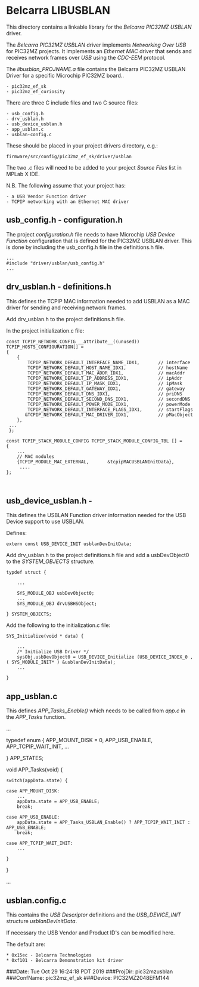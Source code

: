 # Belcarra LIBUSBLAN 

This directory contains a linkable library for the *Belcarra PIC32MZ USBLAN* driver.

The *Belcarra PIC32MZ USBLAN* driver implements *Networking Over USB* for PIC32MZ projects. It implements an 
*Ethernet MAC* driver that sends and receives network frames over *USB* using the *CDC-EEM* protocol.

The *libusblan_PROJNAME.a* file contains the Belcarra PIC32MZ USBLAN Driver for a specific Microchip PIC32MZ board..

    - pic32mz_ef_sk
    - pic32mz_ef_curiosity

There are three C include files and two C source files:

    - usb_config.h
    - drv_usblan.h
    - usb_device_usblan.h
    - app_usblan.c
    - usblan-config.c

These should be placed in your project drivers directory, e.g.:

    firmware/src/config/pic32mz_ef_sk/driver/usblan

The two *.c* files will need to be added to your project *Source Files* list in MPLab X IDE.

N.B. The following assume that your project has:
    
    - a USB Vendor Function driver 
    - TCPIP networking with an Ethernet MAC driver 


## usb_config.h - configuration.h 

The project *configuration.h* file needs to have Microchip *USB Device Function* configuration that is defined for the 
PIC32MZ USBLAN driver. This is done by including the usb_config.h file in the definitions.h file.

```
...
#include "driver/usblan/usb_config.h"
...
```


## drv_usblan.h - definitions.h 

This defines the TCPIP MAC information needed to add USBLAN as a MAC driver for sending and receiving network frames.

Add drv_usblan.h to the project definitions.h file.

In the project initialization.c file:

```
const TCPIP_NETWORK_CONFIG __attribute__((unused))  TCPIP_HOSTS_CONFIGURATION[] =
{
    {
        TCPIP_NETWORK_DEFAULT_INTERFACE_NAME_IDX1,       // interface
        TCPIP_NETWORK_DEFAULT_HOST_NAME_IDX1,            // hostName
        TCPIP_NETWORK_DEFAULT_MAC_ADDR_IDX1,             // macAddr
        TCPIP_NETWORK_DEFAULT_IP_ADDRESS_IDX1,           // ipAddr
        TCPIP_NETWORK_DEFAULT_IP_MASK_IDX1,              // ipMask
        TCPIP_NETWORK_DEFAULT_GATEWAY_IDX1,              // gateway
        TCPIP_NETWORK_DEFAULT_DNS_IDX1,                  // priDNS
        TCPIP_NETWORK_DEFAULT_SECOND_DNS_IDX1,           // secondDNS
        TCPIP_NETWORK_DEFAULT_POWER_MODE_IDX1,           // powerMode
        TCPIP_NETWORK_DEFAULT_INTERFACE_FLAGS_IDX1,      // startFlags
       &TCPIP_NETWORK_DEFAULT_MAC_DRIVER_IDX1,           // pMacObject
    },
 ...
 };

const TCPIP_STACK_MODULE_CONFIG TCPIP_STACK_MODULE_CONFIG_TBL [] =
{
    ...
    // MAC modules
    {TCPIP_MODULE_MAC_EXTERNAL,       &tcpipMACUSBLANInitData},
     ....
};



```

## usb_device_usblan.h - 

This defines the USBLAN Function driver information needed for the USB Device support to use USBLAN.

Defines:

```
extern const USB_DEVICE_INIT usblanDevInitData;
```


Add drv_usblan.h to the project definitions.h file and add a usbDevObject0 to the *SYSTEM_OBJECTS* structure.

```
typdef struct {

    ...

    SYS_MODULE_OBJ usbDevObject0;
    ...
    SYS_MODULE_OBJ drvUSBHSObject;

} SYSTEM_OBJECTS;
```

Add the following to the initialization.c file:

```
SYS_Initialize(void * data) {

    ...
    /* Initialize USB Driver */
    sysObj.usbDevObject0 = USB_DEVICE_Initialize (USB_DEVICE_INDEX_0 , ( SYS_MODULE_INIT* ) &usblanDevInitData);
    ...

}
```


## app_usblan.c

This defines *APP_Tasks_Enable()* which needs to be called from *app.c* in the *APP_Tasks* function.

...

typedef enum
{
    APP_MOUNT_DISK = 0,
    APP_USB_ENABLE,
    APP_TCPIP_WAIT_INIT,
    ...

} APP_STATES;


void APP_Tasks(void) {

    switch(appData.state) {

    case APP_MOUNT_DISK:
        ...
        appData.state = APP_USB_ENABLE;
        break;

    case APP_USB_ENABLE:
        appData.state = APP_Tasks_USBLAN_Enable() ? APP_TCPIP_WAIT_INIT : APP_USB_ENABLE;
        break;

    case APP_TCPIP_WAIT_INIT:
        ...

    }
}

...



## usblan.config.c

This contains the *USB Descriptor* definitions and the *USB_DEVICE_INIT* structure *usblanDevInitData*.

If necessary the USB Vendor and Product ID's can be modified here.

The default are:

    * 0x15ec - Belcarra Technologies
    * 0xf101 - Belcarra Demonstration kit driver








###Date: Tue Oct 29 16:24:18 PDT 2019
###ProjDir: pic32mzusblan
###ConfName: pic32mz_ef_sk
###Device: PIC32MZ2048EFM144
